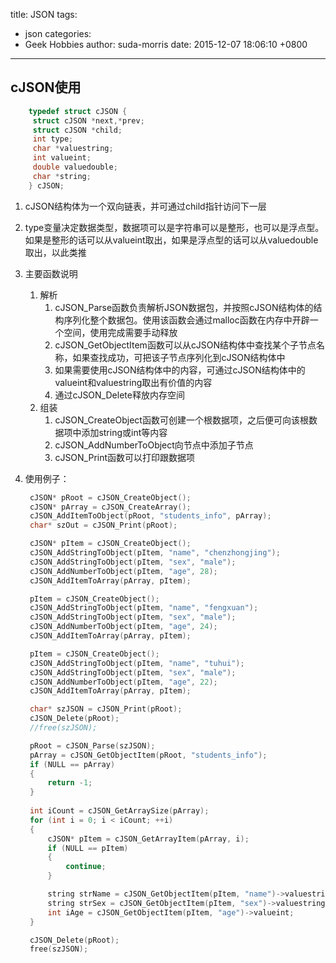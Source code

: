 title: JSON
tags:
  - json
categories:
  - Geek Hobbies
author: suda-morris
date: 2015-12-07 18:06:10 +0800
------

## cJSON使用

```c
    typedef struct cJSON {
     struct cJSON *next,*prev;
     struct cJSON *child;
     int type;
     char *valuestring;
     int valueint;
     double valuedouble;
     char *string;
    } cJSON;
```

1. cJSON结构体为一个双向链表，并可通过child指针访问下一层

2. type变量决定数据类型，数据项可以是字符串可以是整形，也可以是浮点型。如果是整形的话可以从valueint取出，如果是浮点型的话可以从valuedouble取出，以此类推

3. 主要函数说明

   1. 解析
      1. cJSON_Parse函数负责解析JSON数据包，并按照cJSON结构体的结构序列化整个数据包。使用该函数会通过malloc函数在内存中开辟一个空间，使用完成需要手动释放
      2. cJSON_GetObjectItem函数可以从cJSON结构体中查找某个子节点名称，如果查找成功，可把该子节点序列化到cJSON结构体中
      3. 如果需要使用cJSON结构体中的内容，可通过cJSON结构体中的valueint和valuestring取出有价值的内容
      4. 通过cJSON_Delete释放内存空间
   2. 组装
      1. cJSON_CreateObject函数可创建一个根数据项，之后便可向该根数据项中添加string或int等内容
      2. cJSON_AddNumberToObject向节点中添加子节点
      3. cJSON_Print函数可以打印跟数据项

4. 使用例子：

   ```c
    cJSON* pRoot = cJSON_CreateObject();
    cJSON* pArray = cJSON_CreateArray();
    cJSON_AddItemToObject(pRoot, "students_info", pArray);
    char* szOut = cJSON_Print(pRoot);
   
    cJSON* pItem = cJSON_CreateObject();
    cJSON_AddStringToObject(pItem, "name", "chenzhongjing");
    cJSON_AddStringToObject(pItem, "sex", "male");
    cJSON_AddNumberToObject(pItem, "age", 28);
    cJSON_AddItemToArray(pArray, pItem);
   
    pItem = cJSON_CreateObject();
    cJSON_AddStringToObject(pItem, "name", "fengxuan");
    cJSON_AddStringToObject(pItem, "sex", "male");
    cJSON_AddNumberToObject(pItem, "age", 24);
    cJSON_AddItemToArray(pArray, pItem);
   
    pItem = cJSON_CreateObject();
    cJSON_AddStringToObject(pItem, "name", "tuhui");
    cJSON_AddStringToObject(pItem, "sex", "male");
    cJSON_AddNumberToObject(pItem, "age", 22);
    cJSON_AddItemToArray(pArray, pItem);
   
    char* szJSON = cJSON_Print(pRoot);
    cJSON_Delete(pRoot);
    //free(szJSON);
   
    pRoot = cJSON_Parse(szJSON);
    pArray = cJSON_GetObjectItem(pRoot, "students_info");
    if (NULL == pArray)
    {
        return -1;
    }
    
    int iCount = cJSON_GetArraySize(pArray);
    for (int i = 0; i < iCount; ++i)
    {
        cJSON* pItem = cJSON_GetArrayItem(pArray, i);
        if (NULL == pItem)
        {
            continue;
        }
   
        string strName = cJSON_GetObjectItem(pItem, "name")->valuestring;
        string strSex = cJSON_GetObjectItem(pItem, "sex")->valuestring;
        int iAge = cJSON_GetObjectItem(pItem, "age")->valueint;
    }
   
    cJSON_Delete(pRoot);
    free(szJSON);
   ```

   
